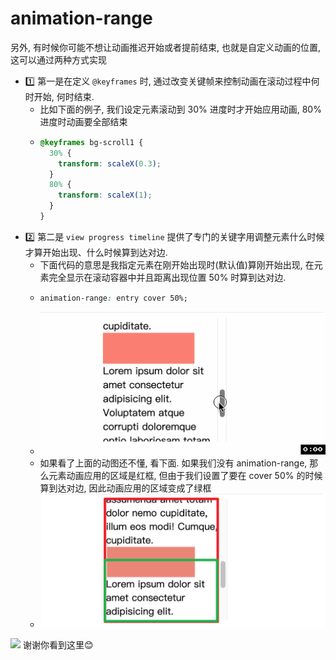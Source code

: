 # animation-range

另外, 有时候你可能不想让动画推迟开始或者提前结束, 也就是自定义动画的位置, 这可以通过两种方式实现
- 1️⃣ 第一是在定义 `@keyframes` 时, 通过改变关键帧来控制动画在滚动过程中何时开始, 何时结束.
  - 比如下面的例子, 我们设定元素滚动到 30% 进度时才开始应用动画, 80% 进度时动画要全部结束
  - ```css
    @keyframes bg-scroll1 {
      30% {
        transform: scaleX(0.3);
      }
      80% {
        transform: scaleX(1);
      }
    }
- 2️⃣ 第二是 `view progress timeline` 提供了专门的关键字用调整元素什么时候才算开始出现、什么时候算到达对边.
  - 下面代码的意思是我指定元素在刚开始出现时(默认值)算刚开始出现, 在元素完全显示在滚动容器中并且距离出现位置 50% 时算到达对边.
  - ```css
    animation-range: entry cover 50%;
  - ![](../image/view-progress-time-example1.gif)
  - 如果看了上面的动图还不懂, 看下面. 如果我们没有 animation-range, 那么元素动画应用的区域是红框, 但由于我们设置了要在 cover 50% 的时候算到达对边, 因此动画应用的区域变成了绿框 
  - ![](../image/Snipaste_2023-09-01_09-14-29.png)

![](../image/)
谢谢你看到这里😊